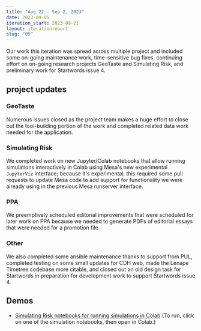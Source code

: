 ```yaml
---
title: "Aug 22 - Sep 2, 2023"
date: 2023-09-05
iteration_start: 2023-08-21
layout: iterationreport
slug: "05"
---
```


Our work this iteration was spread across multiple project and included some on-going maintenance work, time-sensitive bug fixes, continuing effort on on-going research projects GeoTaste and Simulating Risk, and preliminary work for Startwords issue 4.

## project updates

### GeoTaste

Numerous issues closed as the project team makes a huge effort to close out the tool-building portion of the work and completed related data work needed for the application.

### Simulating Risk

We completed work on new Jupyter/Colab notebooks that allow running simulations interactively in Colab using Mesa's new experimental `JupyterViz` interface; because it's experimental, this required some pull requests to update Mesa code to add support for functionality we were already using in the previous Mesa runserver interface.

### PPA

We preemptively scheduled editorial improvements that were scheduled for later work on PPA because we needed to generate PDFs of editorial essays that were needed for a promotion file.

### Other

We also completed some ansible maintenance thanks to support from PUL, completed testing on some small updates for CDH web, made the Lenape Timetree codebase more citable, and closed out an old design task for Startwords in preparation for development work to support Startwords issue 4.


## Demos
* [Simulating Risk notebooks for running simulations in Colab](https://github.com/Princeton-CDH/simulating-risk/tree/main/notebooks) (To run, click on one of the simulation notebooks, then open in Colab.)






